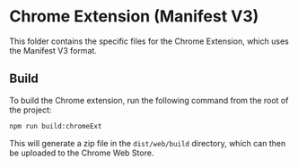 # Chrome Extension (Manifest V3)

This folder contains the specific files for the Chrome Extension, which uses the Manifest V3 format.

## Build

To build the Chrome extension, run the following command from the root of the project:

```bash
npm run build:chromeExt
```

This will generate a zip file in the `dist/web/build` directory, which can then be uploaded to the Chrome Web Store.
